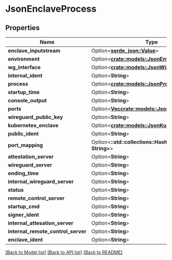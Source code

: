 # JsonEnclaveProcess

## Properties

Name | Type | Description | Notes
------------ | ------------- | ------------- | -------------
**enclave_inputstream** | Option<[**serde_json::Value**](.md)> |  | [optional]
**environment** | Option<[**crate::models::JsonEnvironment**](json_Environment.md)> |  | [optional]
**wg_interface** | Option<[**crate::models::JsonWireguardInterface**](json_WireguardInterface.md)> |  | [optional]
**internal_ident** | Option<**String**> |  | [optional]
**process** | Option<[**crate::models::JsonProcess**](json_Process.md)> |  | [optional]
**startup_time** | Option<**String**> |  | [optional]
**console_output** | Option<**String**> |  | [optional]
**ports** | Option<[**Vec<crate::models::JsonEnclavePort>**](json_EnclavePort.md)> |  | [optional]
**wireguard_public_key** | Option<**String**> |  | [optional]
**kubernetes_enclave** | Option<[**crate::models::JsonKubernetesEnclave**](json_KubernetesEnclave.md)> |  | [optional]
**public_ident** | Option<**String**> |  | [optional]
**port_mapping** | Option<**::std::collections::HashMap<String, String>**> |  | [optional]
**attestation_server** | Option<**String**> |  | [optional]
**wireguard_server** | Option<**String**> |  | [optional]
**ending_time** | Option<**String**> |  | [optional]
**internal_wireguard_server** | Option<**String**> |  | [optional]
**status** | Option<**String**> |  | [optional]
**remote_control_server** | Option<**String**> |  | [optional]
**startup_cmd** | Option<**String**> |  | [optional]
**signer_ident** | Option<**String**> |  | [optional]
**internal_attesation_server** | Option<**String**> |  | [optional]
**internal_remote_control_server** | Option<**String**> |  | [optional]
**enclave_ident** | Option<**String**> |  | [optional]

[[Back to Model list]](../README.md#documentation-for-models) [[Back to API list]](../README.md#documentation-for-api-endpoints) [[Back to README]](../README.md)


